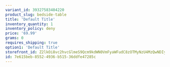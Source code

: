 ```yaml
---
variant_id: 39327583404220
product_slug: bedside-table
title: 'Default Title'
inventory_quantity: 1
inventory_policy: deny
price: '69.99'
grams: 0
requires_shipping: true
option1: 'Default Title'
storefront_id: Z2lkOi8vc2hvcGlmeS9Qcm9kdWN0VmFyaWFudC8zOTMyNzU4MzQwNDIyMA==
id: 7e615beb-8552-4936-b515-36ddfe47285c
---
```

